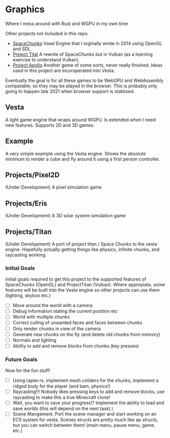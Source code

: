 # Graphics

Where I mess around with Rust and WGPU in my own time

Other projects not included in this repo:
- [SpaceChunks](https://github.com/DominicMaas/SpaceChunks) Voxel Engine that I orginally wrote in 2014 using OpenGL and SDL.
- [Project Tital](https://github.com/DominicMaas/ProjectTitan) A rewrite of SpaceChunks but in Vulkan (as a learning exercise to understand Vulkan).
- [Project Apollo](https://github.com/DominicMaas/Apollo) Another game of some sorts, never really finished. Ideas used in this project are incoroperated into Vesta.

Eventually the goal is for all these games to be WebGPU and WebAssembly compatable, so they may be played in the browser. This is probably only going to happen late 2021 when browser support is stablised. 

## Vesta

A light game engine that wraps around WGPU. Is extended when I need new features. Supports 2D and 3D games.

## Example

A very simple example using the Vesta engine. Shows the absolute minimum to render a cube and fly around it using a first person controller.

## Projects/Pixel2D

(Under Development) A pixel simulation game 

## Projects/Eris

(Under Development) A 3D solar system simulation game

## Projects/Titan

(Under Development) A port of project titan / Space Chunks to the vesta engine. Hopefully actually getting things like physics, infinite chunks, and raycasting working.

### Initial Goals
Initial goals required to get this project to the supported features of SpaceChunks (OpenGL) and ProjectTitan (Vulkan). Where appropiate, some features will be built into the Vesta engine so other projects can use them (lighting, skybox etc.)

- [ ] Move around the world with a camera
- [ ] Debug information stating the current position etc
- [ ] World with multiple chunks
- [ ] Correct culling of unwanted faces and faces between chunks
- [ ] Only render chunks in view of the camera
- [ ] Generate new chunks on the fly (and delete old chunks from memory)
- [ ] Normals and lighting
- [ ] Ability to add and remove blocks from chunks (key presses)

### Future Goals
Now for the fun stuff!

- [ ] Using rapier.rs, implement mesh coliders for the chunks, implement a ridged body for the player (and bam, physics!)
- [ ] Raycasting!!! Nobody likes pressing keys to add and remove blocks, use raycasting to make this a true Minecraft clone!
- [ ] Wait, you want to save your progress!? Implement the ability to load and save worlds (this will depend on the next task).\
- [ ] Scene Mangement. Port the scene manager and start working on an ECS system for vesta. Scenes structs are pretty much like ap structs, but you can switch between them! (main menu, pause menu, game, etc.)
